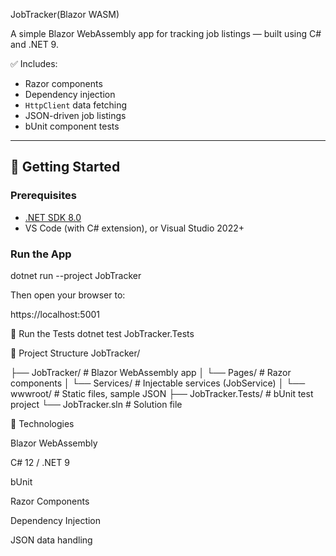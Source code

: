 
JobTracker(Blazor WASM)


A simple Blazor WebAssembly app for tracking job listings — built using C# and .NET 9.

✅ Includes:
- Razor components
- Dependency injection
- `HttpClient` data fetching
- JSON-driven job listings
- bUnit component tests

---

## 🚀 Getting Started

### Prerequisites
- [.NET SDK 8.0](https://dotnet.microsoft.com/en-us/download)
- VS Code (with C# extension), or Visual Studio 2022+

### Run the App

dotnet run --project JobTracker

Then open your browser to:

https://localhost:5001

🧪 Run the Tests
dotnet test JobTracker.Tests

🔧 Project Structure
JobTracker/

├── JobTracker/        # Blazor WebAssembly app
│   └── Pages/         # Razor components
│   └── Services/      # Injectable services (JobService)
│   └── wwwroot/       # Static files, sample JSON
├── JobTracker.Tests/  # bUnit test project
└── JobTracker.sln     # Solution file

🧱 Technologies

Blazor WebAssembly

C# 12 / .NET 9

bUnit

Razor Components

Dependency Injection

JSON data handling
